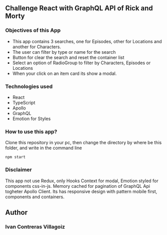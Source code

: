## Challenge React with GraphQL API of Rick and Morty

### Objectives of this App

- This app contains 3 searches, one for Episodes, other for Locations and another for Characters.
- The user can filter by type or name for the search
- Button for clear the search and reset the container list
- Select an option of RadioGroup to filter by Characters, Episodes or Locations 
- When your click on an item card its show a modal.

### Technologies used

- React
- TypeScript
- Apollo
- GraphQL
- Emotion for Styles

### How to use this app?

Clone this repository in your pc, then change the directory by where be this folder, and write in the command line
```
npm start
```

### Disclaimer
This app not use Redux, only Hooks Context for modal, Emotion styled for components css-in-js. Memory cached for pagination of GraphQL Api togheter Apollo Client.
Its has responsive design with pattern mobile first, components and containers.

## Author
### Ivan Contreras Villagoiz
